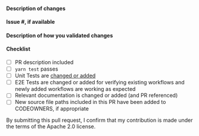 <!--
Please make sure to read the Pull Request Guidelines:
https://github.com/aws-amplify/amplify-js/blob/main/CONTRIBUTING.md#pull-requests
-->

#### Description of changes
<!--
Thank you for your Pull Request! Please provide a description above and review
the requirements below.
-->


#### Issue #, if available
<!-- Also, please reference any associated PRs for documentation updates. -->



#### Description of how you validated changes



#### Checklist
<!-- Remove items that do not apply. For completed items, change [ ] to [x]. -->

- [ ] PR description included
- [ ] `yarn test` passes
- [ ] Unit Tests are [changed or added](https://github.com/aws-amplify/amplify-js/blob/main/CONTRIBUTING.md#steps-towards-contributions)
- [ ] E2E Tests are changed or added for verifying existing workflows and newly added workflows are working as expected
- [ ] Relevant documentation is changed or added (and PR referenced)
- [ ] New source file paths included in this PR have been added to CODEOWNERS, if appropriate
      
By submitting this pull request, I confirm that my contribution is made under the terms of the Apache 2.0 license.

